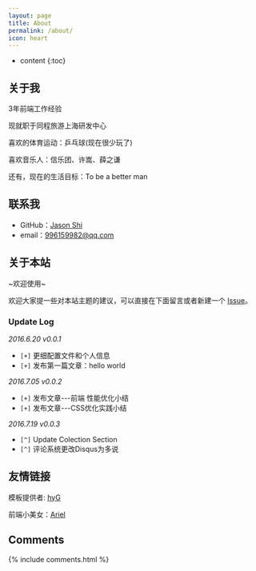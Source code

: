 ```yaml
---
layout: page
title: About
permalink: /about/
icon: heart
---
```


* content
{:toc}

## 关于我

3年前端工作经验

现就职于同程旅游上海研发中心

喜欢的体育运动：乒乓球(现在很少玩了)

喜欢音乐人：信乐团、许嵩、薛之谦

还有，现在的生活目标：To be a better man



## 联系我

* GitHub：[Jason Shi](https://github.com/JASON-SW)
* email：996159982@qq.com

## 关于本站

~欢迎使用~

欢迎大家提一些对本站主题的建议，可以直接在下面留言或者新建一个 [Issue](https://github.com/JASON-SW/JASON-SW.github.io/issues)。

### Update Log

*2016.6.20 v0.0.1*

* `[+]` 更细配置文件和个人信息
* `[+]` 发布第一篇文章：hello world

*2016.7.05 v0.0.2*

* `[+]` 发布文章---前端 性能优化小结
* `[+]` 发布文章---CSS优化实践小结

*2016.7.19 v0.0.3*

* `[^]` Update Colection Section
* `[^]` 评论系统更改Disqus为多说


## 友情链接

模板提供者: [hyG](https://github.com/Gaohaoyang/gaohaoyang.github.io) 

前端小美女：[Ariel](http://www.guranran.com)

## Comments

{% include comments.html %}
